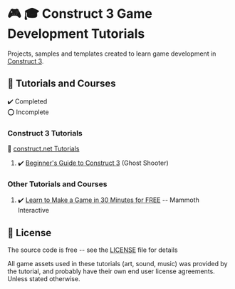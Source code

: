 # :video_game: :mortar_board: Construct 3 Game Development Tutorials

Projects, samples and templates created to learn game development in [Construct 3][construct].

## :beginner: Tutorials and Courses

:heavy_check_mark: Completed  
:o: Incomplete

### Construct 3 Tutorials

:link: [construct.net Tutorials][tutorials]

1. :heavy_check_mark: [Beginner's Guide to Construct 3](ghost-shooter-tutorial/) (Ghost Shooter)

### Other Tutorials and Courses

1. :heavy_check_mark: [Learn to Make a Game in 30 Minutes for FREE](learn-to-make-a-game-in-30-minutes-for-free/) -- Mammoth Interactive

## :page_with_curl: License

The source code is free -- see the [LICENSE](LICENSE) file for details

All game assets used in these tutorials (art, sound, music) was provided by the tutorial, and probably have their own end user license agreements.
Unless stated otherwise.

[construct]: https://www.construct.net/en
[tutorials]: https://www.construct.net/en/tutorials?flang=1
